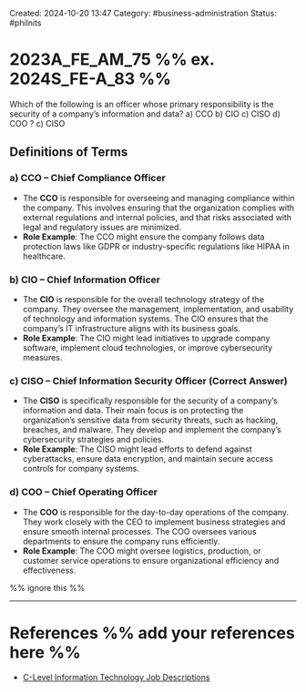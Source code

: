 Created: 2024-10-20 13:47
Category: #business-administration
Status: #philnits



# 2023A_FE_AM_75 %% ex. 2024S_FE-A_83 %%

Which of the following is an officer whose primary responsibility is the security of a company’s information and data?
a) CCO
b) CIO
c) CISO
d) COO
?
c) CISO

## Definitions of Terms

### a) **CCO – Chief Compliance Officer**

- The **CCO** is responsible for overseeing and managing compliance within the company. This involves ensuring that the organization complies with external regulations and internal policies, and that risks associated with legal and regulatory issues are minimized.
- **Role Example**: The CCO might ensure the company follows data protection laws like GDPR or industry-specific regulations like HIPAA in healthcare.

### b) **CIO – Chief Information Officer**

- The **CIO** is responsible for the overall technology strategy of the company. They oversee the management, implementation, and usability of technology and information systems. The CIO ensures that the company’s IT infrastructure aligns with its business goals.
- **Role Example**: The CIO might lead initiatives to upgrade company software, implement cloud technologies, or improve cybersecurity measures.

### c) **CISO – Chief Information Security Officer** (Correct Answer)

- The **CISO** is specifically responsible for the security of a company’s information and data. Their main focus is on protecting the organization’s sensitive data from security threats, such as hacking, breaches, and malware. They develop and implement the company’s cybersecurity strategies and policies.
- **Role Example**: The CISO might lead efforts to defend against cyberattacks, ensure data encryption, and maintain secure access controls for company systems.

### d) **COO – Chief Operating Officer**

- The **COO** is responsible for the day-to-day operations of the company. They work closely with the CEO to implement business strategies and ensure smooth internal processes. The COO oversees various departments to ensure the company runs efficiently.
- **Role Example**: The COO might oversee logistics, production, or customer service operations to ensure organizational efficiency and effectiveness.

%% ignore this %%
<!--SR:!2025-04-15,4,270-->
---









# References %% add your references here %%
- [C-Level Information Technology Job Descriptions](https://e-janco.com/bundle-c-level.html)